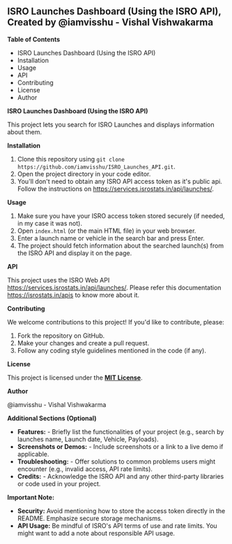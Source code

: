 ## ISRO Launches Dashboard  (Using the ISRO API), Created by @iamvisshu - Vishal Vishwakarma

**Table of Contents**

* ISRO Launches Dashboard (Using the ISRO API)
* Installation
* Usage
* API
* Contributing
* License
* Author

**ISRO Launches Dashboard (Using the ISRO API)**

This project lets you search for ISRO Launches and displays information about them.

**Installation**

1. Clone this repository using `git clone https://github.com/iamvisshu/ISRO_Launches_API.git`.
2. Open the project directory in your code editor.
3. You'll don't need to obtain any ISRO API access token as it's public api. Follow the instructions on https://services.isrostats.in/api/launches/.

**Usage**

1. Make sure you have your ISRO access token stored securely (if needed, in my case it was not).
2. Open `index.html` (or the main HTML file) in your web browser.
3. Enter a launch name or vehicle in the search bar and press Enter.
4. The project should fetch information about the searched launch(s) from the ISRO API and display it on the page.

**API**

This project uses the ISRO Web API https://services.isrostats.in/api/launches/.
Please refer this documentation https://isrostats.in/apis to know more about it.

**Contributing**

We welcome contributions to this project! If you'd like to contribute, please:

1. Fork the repository on GitHub.
2. Make your changes and create a pull request.
3. Follow any coding style guidelines mentioned in the code (if any).

**License**

This project is licensed under the [**MIT License**](**https://github.com/iamvisshu/ISRO_Launches_API?tab=MIT-1-ov-file#MIT-1-ov-file**).

**Author**

@iamvisshu - Vishal Vishwakarma

**Additional Sections (Optional)**

* **Features:**  - Briefly list the functionalities of your project (e.g., search by launches name, Launch date, Vehicle, Payloads).
* **Screenshots or Demos:**  - Include screenshots or a link to a live demo if applicable. 
* **Troubleshooting:**  - Offer solutions to common problems users might encounter (e.g., invalid access, API rate limits).
* **Credits:**  - Acknowledge the ISRO API and any other third-party libraries or code used in your project.

**Important Note:**

* **Security:**  Avoid mentioning how to store the access token directly in the README. Emphasize secure storage mechanisms.
* **API Usage:**  Be mindful of ISRO's API terms of use and rate limits. You might want to add a note about responsible API usage.
